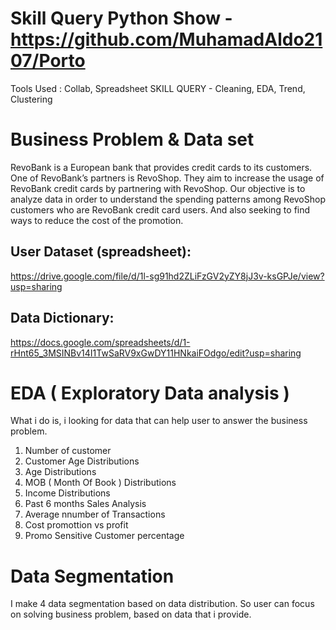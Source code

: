# Skill Query Python Show  - https://github.com/MuhamadAldo2107/Porto

Tools Used : Collab, Spreadsheet
SKILL QUERY - Cleaning, EDA, Trend, Clustering

# Business Problem & Data set

RevoBank is a European bank that provides credit cards to its customers. One of RevoBank’s partners is RevoShop. They aim to increase the usage of RevoBank credit cards by partnering with RevoShop. 
Our objective is to analyze data in order to understand the spending patterns among RevoShop customers who are RevoBank credit card users. And also seeking to find ways to reduce the cost of the promotion.


## User Dataset (spreadsheet):
https://drive.google.com/file/d/1l-sg91hd2ZLiFzGV2yZY8jJ3v-ksGPJe/view?usp=sharing

## Data Dictionary:
https://docs.google.com/spreadsheets/d/1-rHnt65_3MSINBv14I1TwSaRV9xGwDY11HNkaiFOdgo/edit?usp=sharing

# EDA ( Exploratory Data analysis ) 

What i do is, i looking for data that can help user to answer the business problem.

1. Number of customer
2. Customer Age Distributions
3. Age Distributions
4. MOB ( Month Of Book ) Distributions
5. Income Distributions
6. Past 6 months Sales Analysis
7. Average nnumber of Transactions
8. Cost promottion vs profit
9. Promo Sensitive Customer percentage

# Data Segmentation

I make 4 data segmentation based on data distribution. So user can focus on solving business problem,
based on data that i provide.
